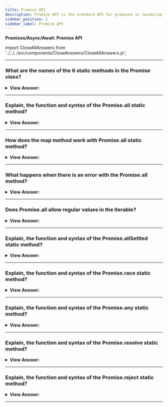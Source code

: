 ```yaml
---
title: Promise API
description: Promise API is the standard API for promises in JavaScript.
sidebar_position: 5
sidebar_label: Promise API
---
```


**Promises/Async/Await: Promise API**

import CloseAllAnswers from '../../../src/components/CloseAnswers/CloseAllAnswers.js';

<CloseAllAnswers />

---

### What are the names of the 6 static methods in the Promise class?

<details>
  <summary><strong>View Answer:</strong></summary>
  <div>
  <div><strong>Interview Response:</strong> The promise class has 6 static methods including the promise.all, allSettled, race, any, resolve, and reject methods. Of all these, Promise.all is probably the most common in practice.
</div>
  </div>
</details>

---

### Explain, the function and syntax of the Promise.all static method?

<details>
  <summary><strong>View Answer:</strong></summary>
  <div>
  <div><strong>Interview Response:</strong> The Promise.all() method takes an iterable of promises as an input, and returns a single Promise that resolves to an array of the results (it technically can be any iterable, but is usually an array) of the input promises. This returned promise will resolve when all the input's promises have resolved, or if the input iterable contains no promises. It rejects immediately upon any of the input promises rejecting or non-promises throwing an error and will reject with this first rejection message / error. The new promise resolves when all listed promises are settled, and the array of their results becomes its result.
</div><br />
  <div><strong className="codeExample">Code Example:</strong><br /><br />

<strong>Syntax: </strong> Promise.all(iterable);<br /><br />

  <div></div>

```js
Promise.all([
  new Promise((resolve) => setTimeout(() => resolve(1), 3000)), // 1
  new Promise((resolve) => setTimeout(() => resolve(2), 2000)), // 2
  new Promise((resolve) => setTimeout(() => resolve(3), 1000)), // 3
]).then(alert); // 1,2,3 when promises are ready: each promise contributes an array member

// Another Example:
const promise1 = Promise.resolve(3);
const promise2 = 42;
const promise3 = new Promise((resolve, reject) => {
  setTimeout(resolve, 100, 'foo');
});

Promise.all([promise1, promise2, promise3]).then((values) => {
  console.log(values);
});
// expected output: Array [3, 42, "foo"]
```

  </div>
  </div>
</details>

---

### How does the map method work with Promise.all static method?

<details>
  <summary><strong>View Answer:</strong></summary>
  <div>
  <div><strong>Interview Response:</strong> Since, the map method creates a new array populated with the results of the calling function. The map method is a great adhesive for the Promise.all method because it carries some of the responsibility of providing the calling function on every array element.
</div><br />
  <div><strong className="codeExample">Code Example:</strong><br /><br />

  <div></div>

```js
let urls = [
  'https://api.github.com/users/iliakan',
  'https://api.github.com/users/remy',
  'https://api.github.com/users/jeresig',
];

// map every url to the promise of the fetch
let requests = urls.map((url) => fetch(url));

// Promise.all waits until all jobs are resolved
Promise.all(requests).then((responses) =>
  responses.forEach((response) =>
    console.log(`${response.url}: ${response.status}`)
  )
);
```

:::tip Use Case:
A common trick is to map an array of job data into an array of promises, and then wrap that into Promise.all.
:::

  </div>
  </div>
</details>

---

### What happens when there is an error with the Promise.all method?

<details>
  <summary><strong>View Answer:</strong></summary>
  <div>
  <div><strong>Interview Response:</strong> If one promise rejects, Promise.all immediately rejects, completely forgetting about the other ones in the list. Their results are ignored.
</div><br />
  <div><strong className="codeExample">Code Example:</strong><br /><br />

  <div></div>

```js
Promise.all([
  new Promise((resolve, reject) => setTimeout(() => resolve(1), 1000)),
  new Promise((resolve, reject) =>
    setTimeout(() => reject(new Error('Whoops!')), 2000)
  ),
  new Promise((resolve, reject) => setTimeout(() => resolve(3), 3000)),
]).catch(alert); // Error: Whoops!
```

  </div>
  </div>
</details>

---

### Does Promise.all allow regular values in the iterable?

<details>
  <summary><strong>View Answer:</strong></summary>
  <div>
  <div><strong>Interview Response:</strong> Yes, Promise.all(iterable) allows non-promise “regular” values in the iterable. Normally, Promise.all(...) accepts an iterable (in most cases an array) of promises. But if any of those objects is not a promise, it is passed to the resulting array “as is”.
</div><br />
  <div><strong className="codeExample">Code Example:</strong><br /><br />

<strong>Syntax: </strong> Promise.allSettled(iterable);<br /><br />

  <div></div>

```js
Promise.all([
  new Promise((resolve, reject) => {
    setTimeout(() => resolve(1), 1000);
  }),
  2,
  3,
]).then(alert); // 1, 2, 3
```

  </div>
  </div>
</details>

---

### Explain, the function and syntax of the Promise.allSettled static method?

<details>
  <summary><strong>View Answer:</strong></summary>
  <div>
  <div><strong>Interview Response:</strong> The Promise.allSettled() method returns a promise that resolves after all the given promises have either fulfilled or rejected, with an array of objects that each describes the outcome of each promise. It is typically used when you have multiple asynchronous tasks that are not dependent on one another to complete successfully, or you would always like to know the result of each promise. In comparison, the Promise returned by Promise.all() may be more appropriate if the tasks are dependent on each other / if you'd like to immediately reject upon any of them rejecting.
</div><br />
  <div><strong className="codeExample">Code Example:</strong><br /><br />

<strong>Syntax: </strong> Promise.allSettled(iterable);<br /><br />

  <div></div>

```js
let urls = [
  'https://api.github.com/users/iliakan',
  'https://api.github.com/users/remy',
  'https://no-such-url',
];

Promise.allSettled(urls.map((url) => fetch(url))).then((results) => {
  // (*)
  results.forEach((result, num) => {
    if (result.status == 'fulfilled') {
      alert(`${urls[num]}: ${result.value.status}`);
    }
    if (result.status == 'rejected') {
      alert(`${urls[num]}: ${result.reason}`);
    }
  });
});

// RESULT

// [
//   {status: 'fulfilled', value: ...response...},
//   {status: 'fulfilled', value: ...response...},
//   {status: 'rejected', reason: ...error object...}
// ]
```

  </div>
  </div>
</details>

---

### Explain, the function and syntax of the Promise.race static method?

<details>
  <summary><strong>View Answer:</strong></summary>
  <div>
  <div><strong>Interview Response:</strong> Like Promise.all but waits only for the first settled promise and gets its result (or error). The Promise.race() method returns a promise that fulfills or rejects as soon as one of the promises in an iterable fulfills or rejects, with the value or reason from that promise.
</div><br />
  <div><strong className="codeExample">Code Example:</strong><br /><br />

<strong>Syntax: </strong> Promise.race(iterable);<br /><br />

  <div></div>

```js
const promise1 = new Promise((resolve, reject) => {
  setTimeout(resolve, 500, 'one');
});

const promise2 = new Promise((resolve, reject) => {
  setTimeout(resolve, 100, 'two');
});

Promise.race([promise1, promise2]).then((value) => {
  console.log(value);
  // Both resolve, but promise2 is faster
});
// expected output: "two"
```

  </div>
  </div>
</details>

---

### Explain, the function and syntax of the Promise.any static method?

<details>
  <summary><strong>View Answer:</strong></summary>
  <div>
  <div><strong>Interview Response:</strong> Similar to Promise.race, but waits only for the first fulfilled promise and gets its result. If all of the given promises are rejected, then the returned promise is rejected with Aggregate Error – a special error object that stores all promise errors in its errors property.
</div><br />
  <div><strong className="codeExample">Code Example:</strong><br /><br />

  <div></div>

```js
const promise1 = Promise.reject(0);
const promise2 = new Promise((resolve) => setTimeout(resolve, 100, 'quick'));
const promise3 = new Promise((resolve) => setTimeout(resolve, 500, 'slow'));

const promises = [promise1, promise2, promise3];

Promise.any(promises).then((value) => console.log(value));

// expected output: "quick"

//////////////////////////////////

// Here is an example when all promises fail:

Promise.any([
  new Promise((resolve, reject) =>
    setTimeout(() => reject(new Error('Ouch!')), 1000)
  ),
  new Promise((resolve, reject) =>
    setTimeout(() => reject(new Error('Error!')), 2000)
  ),
]).catch((error) => {
  console.log(error.constructor.name); // AggregateError
  console.log(error.errors[0]); // Error: Ouch!
  console.log(error.errors[1]); // Error: Error
});
```

  </div>
  </div>
</details>

---

### Explain, the function and syntax of the Promise.resolve static method?

<details>
  <summary><strong>View Answer:</strong></summary>
  <div>
  <div><strong>Interview Response:</strong> The Promise.resolve() method returns a Promise object that is resolved with a given value. If the value is a promise, that promise is returned; if the value is a thenable (i.e. has a "then" method), the returned promise will "follow" that thenable, adopting its eventual state; otherwise the returned promise will be fulfilled with the value.
</div><br />
  <div><strong className="codeExample">Code Example:</strong><br /><br />

<strong>Syntax: </strong> Promise.resolve(value);<br /><br />

  <div></div>

```js
let cache = new Map();

function loadCached(url) {
  if (cache.has(url)) {
    return Promise.resolve(cache.get(url)); // (*)
  }

  return fetch(url)
    .then((response) => response.text())
    .then((text) => {
      cache.set(url, text);
      return text;
    });
}
```

:::note
This function flattens nested layers of promise-like objects (e.g. a promise that resolves to a promise that resolves to something) into a single layer. Methods Promise.resolve and Promise.reject are rarely needed in modern code, because async/await syntax makes them somewhat obsolete.
:::

  </div>
  </div>
</details>

---

### Explain, the function and syntax of the Promise.reject static method?

<details>
  <summary><strong>View Answer:</strong></summary>
  <div>
  <div><strong>Interview Response:</strong> The Promise.reject() method returns a Promise object that is rejected with a given reason. The static Promise.reject function returns a Promise that is rejected. For debugging purposes and selective error catching, it is useful to make reason an instanceof Error.
</div><br />
  <div><strong className="codeExample">Code Example:</strong><br /><br />
  
  <strong>Syntax: </strong> Promise.reject(reason);<br /><br />

  <div></div>

```js
function resolved(result) {
  console.log('Resolved');
}

function rejected(result) {
  console.error(result);
}

Promise.reject(new Error('fail')).then(resolved, rejected);
// expected output: Error: fail
```

:::note
Methods Promise.resolve and Promise.reject are rarely needed in modern code, because async/await syntax makes them somewhat obsolete.
:::

  </div>
  </div>
</details>

---
